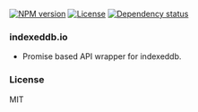 
[![NPM version][npm-img]][npm-url]
[![License][license-img]][license-url]
[![Dependency status][david-img]][david-url]

### indexeddb.io

* Promise based API wrapper for indexeddb.

### License
MIT

[npm-img]: https://img.shields.io/npm/v/storage.io.svg?style=flat-square
[npm-url]: https://npmjs.org/package/storage.io
[travis-img]: https://img.shields.io/travis/onebook/storage.io.svg?style=flat-square
[travis-url]: https://travis-ci.org/onebook/storage.io
[license-img]: https://img.shields.io/badge/license-MIT-green.svg?style=flat-square
[license-url]: http://opensource.org/licenses/MIT
[david-img]: https://img.shields.io/david/onebook/storage.io.svg?style=flat-square
[david-url]: https://david-dm.org/onebook/storage.io
